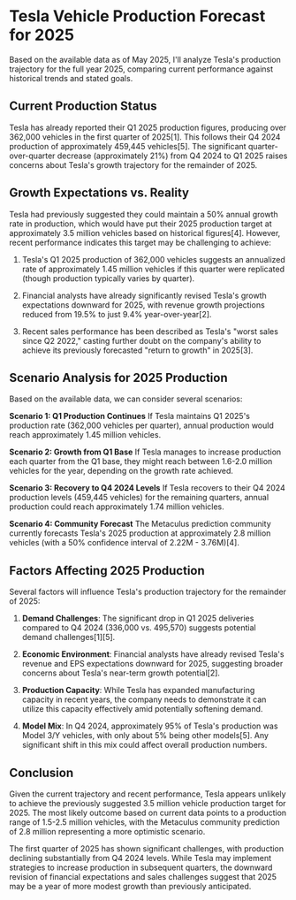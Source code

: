 # Tesla Vehicle Production Forecast for 2025

Based on the available data as of May 2025, I'll analyze Tesla's production trajectory for the full year 2025, comparing current performance against historical trends and stated goals.

## Current Production Status

Tesla has already reported their Q1 2025 production figures, producing over 362,000 vehicles in the first quarter of 2025[1]. This follows their Q4 2024 production of approximately 459,445 vehicles[5]. The significant quarter-over-quarter decrease (approximately 21%) from Q4 2024 to Q1 2025 raises concerns about Tesla's growth trajectory for the remainder of 2025.

## Growth Expectations vs. Reality

Tesla had previously suggested they could maintain a 50% annual growth rate in production, which would have put their 2025 production target at approximately 3.5 million vehicles based on historical figures[4]. However, recent performance indicates this target may be challenging to achieve:

1. Tesla's Q1 2025 production of 362,000 vehicles suggests an annualized rate of approximately 1.45 million vehicles if this quarter were replicated (though production typically varies by quarter).

2. Financial analysts have already significantly revised Tesla's growth expectations downward for 2025, with revenue growth projections reduced from 19.5% to just 9.4% year-over-year[2].

3. Recent sales performance has been described as Tesla's "worst sales since Q2 2022," casting further doubt on the company's ability to achieve its previously forecasted "return to growth" in 2025[3].

## Scenario Analysis for 2025 Production

Based on the available data, we can consider several scenarios:

**Scenario 1: Q1 Production Continues**
If Tesla maintains Q1 2025's production rate (362,000 vehicles per quarter), annual production would reach approximately 1.45 million vehicles.

**Scenario 2: Growth from Q1 Base**
If Tesla manages to increase production each quarter from the Q1 base, they might reach between 1.6-2.0 million vehicles for the year, depending on the growth rate achieved.

**Scenario 3: Recovery to Q4 2024 Levels**
If Tesla recovers to their Q4 2024 production levels (459,445 vehicles) for the remaining quarters, annual production could reach approximately 1.74 million vehicles.

**Scenario 4: Community Forecast**
The Metaculus prediction community currently forecasts Tesla's 2025 production at approximately 2.8 million vehicles (with a 50% confidence interval of 2.22M - 3.76M)[4].

## Factors Affecting 2025 Production

Several factors will influence Tesla's production trajectory for the remainder of 2025:

1. **Demand Challenges**: The significant drop in Q1 2025 deliveries compared to Q4 2024 (336,000 vs. 495,570) suggests potential demand challenges[1][5].

2. **Economic Environment**: Financial analysts have already revised Tesla's revenue and EPS expectations downward for 2025, suggesting broader concerns about Tesla's near-term growth potential[2].

3. **Production Capacity**: While Tesla has expanded manufacturing capacity in recent years, the company needs to demonstrate it can utilize this capacity effectively amid potentially softening demand.

4. **Model Mix**: In Q4 2024, approximately 95% of Tesla's production was Model 3/Y vehicles, with only about 5% being other models[5]. Any significant shift in this mix could affect overall production numbers.

## Conclusion

Given the current trajectory and recent performance, Tesla appears unlikely to achieve the previously suggested 3.5 million vehicle production target for 2025. The most likely outcome based on current data points to a production range of 1.5-2.5 million vehicles, with the Metaculus community prediction of 2.8 million representing a more optimistic scenario.

The first quarter of 2025 has shown significant challenges, with production declining substantially from Q4 2024 levels. While Tesla may implement strategies to increase production in subsequent quarters, the downward revision of financial expectations and sales challenges suggest that 2025 may be a year of more modest growth than previously anticipated.